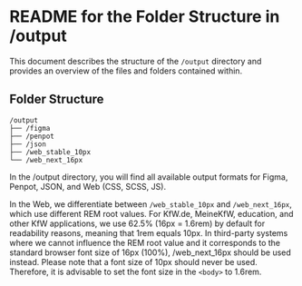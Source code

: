 # README for the Folder Structure in /output

This document describes the structure of the `/output` directory and provides an overview of the files and folders contained within.


## Folder Structure

```
/output
├── /figma
├── /penpot
├── /json
├── /web_stable_10px
└── /web_next_16px
```
In the /output directory, you will find all available output formats for Figma, Penpot, JSON, and Web (CSS, SCSS, JS).

In the Web, we differentiate between `/web_stable_10px` and `/web_next_16px`, which use different REM root values. 
For KfW.de, MeineKfW, education, and other KfW applications, we use 62.5% (16px = 1.6rem) by default for readability 
reasons, meaning that 1rem equals 10px. In third-party systems where we cannot influence the REM root value and it 
corresponds to the standard browser font size of 16px (100%), /web_next_16px should be used instead. 
Please note that a font size of 10px should never be used. Therefore, it is advisable to set the font size in the `<body>` to 1.6rem.
